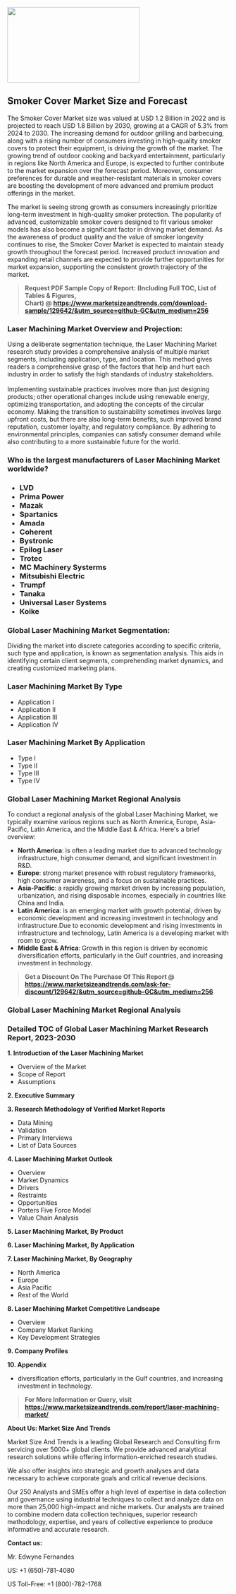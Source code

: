 <p><img class="alignnone size-medium wp-image-20088" src="https://ffe5etoiles.com/wp-content/uploads/2024/12/MST1-300x171.png" alt="" width="300" height="171" /></p><h2>Smoker Cover Market Size and Forecast</h2><p>The Smoker Cover Market size was valued at USD 1.2 Billion in 2022 and is projected to reach USD 1.8 Billion by 2030, growing at a CAGR of 5.3% from 2024 to 2030. The increasing demand for outdoor grilling and barbecuing, along with a rising number of consumers investing in high-quality smoker covers to protect their equipment, is driving the growth of the market. The growing trend of outdoor cooking and backyard entertainment, particularly in regions like North America and Europe, is expected to further contribute to the market expansion over the forecast period. Moreover, consumer preferences for durable and weather-resistant materials in smoker covers are boosting the development of more advanced and premium product offerings in the market.</p><p>The market is seeing strong growth as consumers increasingly prioritize long-term investment in high-quality smoker protection. The popularity of advanced, customizable smoker covers designed to fit various smoker models has also become a significant factor in driving market demand. As the awareness of product quality and the value of smoker longevity continues to rise, the Smoker Cover Market is expected to maintain steady growth throughout the forecast period. Increased product innovation and expanding retail channels are expected to provide further opportunities for market expansion, supporting the consistent growth trajectory of the market.</p></p><blockquote id="" class=""><strong>Request PDF Sample Copy of Report: (Including Full TOC, List of Tables &amp; Figures, Chart)&nbsp;@&nbsp;<strong><a href="https://www.marketsizeandtrends.com/download-sample/129642/&utm_source=github-GC&utm_medium=256" target="_blank">https://www.marketsizeandtrends.com/download-sample/129642/&utm_source=github-GC&utm_medium=256</a></strong></strong></blockquote><h3 id="" class="">Laser Machining Market&nbsp;Overview and Projection:</h3><p id="" class="">Using a deliberate segmentation technique, the Laser Machining Market research study provides a comprehensive analysis of multiple market segments, including application, type, and location. This method gives readers a comprehensive grasp of the factors that help and hurt each industry in order to satisfy the high standards of industry stakeholders. <br /> <br />Implementing sustainable practices involves more than just designing products; other operational changes include using renewable energy, optimizing transportation, and adopting the concepts of the circular economy. Making the transition to sustainability sometimes involves large upfront costs, but there are also long-term benefits, such improved brand reputation, customer loyalty, and regulatory compliance. By adhering to environmental principles, companies can satisfy consumer demand while also contributing to a more sustainable future for the world.</p><h3 id="" class="">Who is the largest manufacturers of&nbsp;Laser Machining Market worldwide?</h3><h3 class=""><p><ul><li>LVD </li><li> Prima Power </li><li> Mazak </li><li> Spartanics </li><li> Amada </li><li> Coherent </li><li> Bystronic </li><li> Epilog Laser </li><li> Trotec </li><li> MC Machinery Systerms </li><li> Mitsubishi Electric </li><li> Trumpf </li><li> Tanaka </li><li> Universal Laser Systems </li><li> Koike</li></ul></p></h3><h3 id="" class="">Global&nbsp;Laser Machining Market Segmentation:</h3><p id="" class="">Dividing the market into discrete categories according to specific criteria, such type and application, is known as segmentation analysis. This aids in identifying certain client segments, comprehending market dynamics, and creating customized marketing plans.</p><h3 id="" class="">Laser Machining Market&nbsp;By Type</h3><p><p><ul><li>Application I </li><li> Application II </li><li> Application III </li><li> Application IV</p></li></ul></p></p><h3 id="" class="">Laser Machining Market&nbsp;By Application</h3><p class=""><p><ul><li>Type I </li><li> Type II </li><li> Type III </li><li> Type IV</li></ul></p></p><h3 id="" class="">Global Laser Machining Market Regional Analysis</h3><p id="" class="">To conduct a regional analysis of the global Laser Machining Market, we typically examine various regions such as North America, Europe, Asia-Pacific, Latin America, and the Middle East &amp; Africa. Here's a brief overview:</p><ul><li><strong>North America</strong>: is often a leading market due to advanced technology infrastructure, high consumer demand, and significant investment in R&amp;D.</li><li><strong>Europe</strong>: strong market presence with robust regulatory frameworks, high consumer awareness, and a focus on sustainable practices.</li><li><strong>Asia-Pacific</strong>: a rapidly growing market driven by increasing population, urbanization, and rising disposable incomes, especially in countries like China and India.</li><li><strong>Latin America</strong>: is an emerging market with growth potential, driven by economic development and increasing investment in technology and infrastructure.Due to economic development and rising investments in infrastructure and technology, Latin America is a developing market with room to grow.</li><li><strong>Middle East &amp; Africa</strong>: Growth in this region is driven by economic diversification efforts, particularly in the Gulf countries, and increasing investment in technology.</li></ul><blockquote id="" class=""><strong>Get a Discount On The Purchase Of This Report @ <strong><a href="https://www.marketsizeandtrends.com/ask-for-discount/129642/&utm_source=github-GC&utm_medium=256" target="_blank">https://www.marketsizeandtrends.com/ask-for-discount/129642/&utm_source=github-GC&utm_medium=256</a></strong></strong></blockquote><h3 id="" class="">Global Laser Machining Market Regional Analysis</h3><h3 id="" class="">Detailed TOC of Global Laser Machining Market Research Report, 2023-2030</h3><p id="" class=""><strong>1. Introduction of the Laser Machining Market</strong></p><ul><li>Overview of the Market</li><li>Scope of Report</li><li>Assumptions</li></ul><p id="" class=""><strong>2. Executive Summary</strong></p><p id="" class=""><strong>3. Research Methodology of Verified Market Reports</strong></p><ul><li>Data Mining</li><li>Validation</li><li>Primary Interviews</li><li>List of Data Sources</li></ul><p id="" class=""><strong>4. Laser Machining Market Outlook</strong></p><ul><li>Overview</li><li>Market Dynamics</li><li>Drivers</li><li>Restraints</li><li>Opportunities</li><li>Porters Five Force Model</li><li>Value Chain Analysis</li></ul><p id="" class=""><strong>5. Laser Machining Market, By Product</strong></p><p id="" class=""><strong>6. Laser Machining Market, By Application</strong></p><p id="" class=""><strong>7. Laser Machining Market, By Geography</strong></p><ul><li>North America</li><li>Europe</li><li>Asia Pacific</li><li>Rest of the World</li></ul><p id="" class=""><strong>8. Laser Machining Market Competitive Landscape</strong></p><ul><li>Overview</li><li>Company Market Ranking</li><li>Key Development Strategies</li></ul><p id="" class=""><strong>9. Company Profiles</strong></p><p id="" class=""><strong>10. Appendix</strong></p><ul><li>diversification efforts, particularly in the Gulf countries, and increasing investment in technology.</li></ul><blockquote id="" class=""><strong>For More Information or Query, visit <strong><strong><a href="https://www.marketsizeandtrends.com/report/laser-machining-market/" target="_blank">https://www.marketsizeandtrends.com/report/laser-machining-market/</a></strong></strong></strong></blockquote><p id="" class=""><strong>About Us: Market Size And Trends</strong></p><p id="" class="">Market Size And Trends is a leading Global Research and Consulting firm servicing over 5000+ global clients. We provide advanced analytical research solutions while offering information-enriched research studies.</p><p id="" class="">We also offer insights into strategic and growth analyses and data necessary to achieve corporate goals and critical revenue decisions.</p><p id="" class="">Our 250 Analysts and SMEs offer a high level of expertise in data collection and governance using industrial techniques to collect and analyze data on more than 25,000 high-impact and niche markets. Our analysts are trained to combine modern data collection techniques, superior research methodology, expertise, and years of collective experience to produce informative and accurate research.</p><p id="" class=""><strong>Contact us:</strong></p><p id="" class="">Mr. Edwyne Fernandes</p><p id="" class="">US: +1 (650)-781-4080</p><p id="" class="">US Toll-Free: +1 (800)-782-1768</p>

